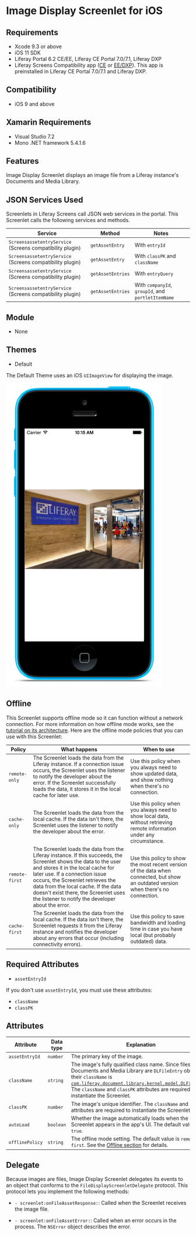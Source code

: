 # Image Display Screenlet for iOS [](id=image-display-screenlet-for-ios)

## Requirements [](id=requirements)

- Xcode 9.3 or above
- iOS 11 SDK
- Liferay Portal 6.2 CE/EE, Liferay CE Portal 7.0/7.1, Liferay DXP
- Liferay Screens Compatibility app
  ([CE](http://www.liferay.com/marketplace/-/mp/application/54365664) or 
  [EE/DXP](http://www.liferay.com/marketplace/-/mp/application/54369726)). 
  This app is preinstalled in Liferay CE Portal 7.0/7.1 and Liferay DXP. 

## Compatibility [](id=compatibility)

- iOS 9 and above

## Xamarin Requirements [](id=xamarin-requirements)

- Visual Studio 7.2
- Mono .NET framework 5.4.1.6

## Features [](id=features)

Image Display Screenlet displays an image file from a Liferay instance's 
Documents and Media Library. 

## JSON Services Used [](id=json-services-used)

Screenlets in Liferay Screens call JSON web services in the portal. This 
Screenlet calls the following services and methods.

| Service | Method | Notes |
| ------- | ------ | ----- |
| `ScreensassetentryService` (Screens compatibility plugin) | `getAssetEntry` | With `entryId` |
| `ScreensassetentryService` (Screens compatibility plugin) | `getAssetEntry` | With `classPK` and `className` |
| `ScreensassetentryService` (Screens compatibility plugin) | `getAssetEntries` | With `entryQuery` |
| `ScreensassetentryService` (Screens compatibility plugin) | `getAssetEntries` | With `companyId`, `groupId`, and `portletItemName` |

## Module [](id=module)

- None

## Themes [](id=themes)

- Default

The Default Theme uses an iOS `UIImageView` for displaying the image. 

![Figure 1: Image Display Screenlet using the Default Theme.](../../images/screens-ios-imagedisplay.png)

## Offline [](id=offline)

This Screenlet supports offline mode so it can function without a network 
connection. For more information on how offline mode works, see the 
[tutorial on its architecture](/develop/tutorials/-/knowledge_base/7-0/architecture-of-offline-mode-in-liferay-screens). 
Here are the offline mode policies that you can use with this Screenlet: 

| Policy | What happens | When to use |
|--------|--------------|-------------|
| `remote-only` | The Screenlet loads the data from the Liferay instance. If a connection issue occurs, the Screenlet uses the listener to notify the developer about the error. If the Screenlet successfully loads the data, it stores it in the local cache for later use. | Use this policy when you always need to show updated data, and show nothing when there's no connection. |
| `cache-only` | The Screenlet loads the data from the local cache. If the data isn't there, the Screenlet uses the listener to notify the developer about the error. | Use this policy when you always need to show local data, without retrieving remote information under any circumstance. |
| `remote-first` | The Screenlet loads the data from the Liferay instance. If this succeeds, the Screenlet shows the data to the user and stores it in the local cache for later use. If a connection issue occurs, the Screenlet retrieves the data from the local cache. If the data doesn't exist there, the Screenlet uses the listener to notify the developer about the error. | Use this policy to show the most recent version of the data when connected, but show an outdated version when there's no connection. |
| `cache-first` | The Screenlet loads the data from the local cache. If the data isn't there, the Screenlet requests it from the Liferay instance and notifies the developer about any errors that occur (including connectivity errors). | Use this policy to save bandwidth and loading time in case you have local (but probably outdated) data. |

## Required Attributes [](id=required-attributes)

- `assetEntryId`

If you don't use `assetEntryId`, you must use these attributes: 

- `className`
- `classPK`

## Attributes [](id=attributes)

| Attribute | Data type | Explanation |
|-----------|-----------|-------------|
| `assetEntryId` | `number` | The primary key of the image. | 
| `className` | `string` | The image's fully qualified class name. Since files in a Documents and Media Library are `DLFileEntry` objects, their `className` is [`com.liferay.document.library.kernel.model.DLFileEntry`](@platform-ref@/7.0-latest/javadocs/portal-kernel/com/liferay/document/library/kernel/model/DLFileEntry.html). The `className` and `classPK` attributes are required to instantiate the Screenlet. |
| `classPK` | `number` | The image's unique identifier. The `className` and `classPK` attributes are required to instantiate the Screenlet. |
| `autoLoad` | `boolean` | Whether the image automatically loads when the Screenlet appears in the app's UI. The default value is `true`. |
| `offlinePolicy` | `string` | The offline mode setting. The default value is `remote-first`. See the [Offline section](/develop/reference/-/knowledge_base/7-0/image-display-screenlet-for-ios#offline) for details. |

## Delegate [](id=delegate)

Because images are files, Image Display Screenlet delegates its events to an 
object that conforms to the `FileDisplayScreenletDelegate` protocol. This 
protocol lets you implement the following methods: 

- `- screenlet:onFileAssetResponse:`: Called when the Screenlet receives the 
  image file. 

- `- screenlet:onFileAssetError:`: Called when an error occurs in the process. 
  The `NSError` object describes the error. 
